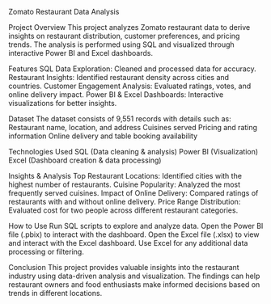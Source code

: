 Zomato Restaurant Data Analysis

Project Overview
This project analyzes Zomato restaurant data to derive insights on restaurant distribution, customer preferences, and pricing trends. The analysis is performed using SQL and visualized through interactive Power BI and Excel dashboards.

Features
SQL Data Exploration: Cleaned and processed data for accuracy.
Restaurant Insights: Identified restaurant density across cities and countries.
Customer Engagement Analysis: Evaluated ratings, votes, and online delivery impact.
Power BI & Excel Dashboards: Interactive visualizations for better insights.

Dataset
The dataset consists of 9,551 records with details such as:
Restaurant name, location, and address
Cuisines served
Pricing and rating information
Online delivery and table booking availability

Technologies Used
SQL (Data cleaning & analysis)
Power BI (Visualization)
Excel (Dashboard creation & data processing)

Insights & Analysis
Top Restaurant Locations: Identified cities with the highest number of restaurants.
Cuisine Popularity: Analyzed the most frequently served cuisines.
Impact of Online Delivery: Compared ratings of restaurants with and without online delivery.
Price Range Distribution: Evaluated cost for two people across different restaurant categories.

How to Use
Run SQL scripts to explore and analyze data.
Open the Power BI file (.pbix) to interact with the dashboard.
Open the Excel file (.xlsx) to view and interact with the Excel dashboard.
Use Excel for any additional data processing or filtering.

Conclusion
This project provides valuable insights into the restaurant industry using data-driven analysis and visualization. The findings can help restaurant owners and food enthusiasts make informed decisions based on trends in different locations.

